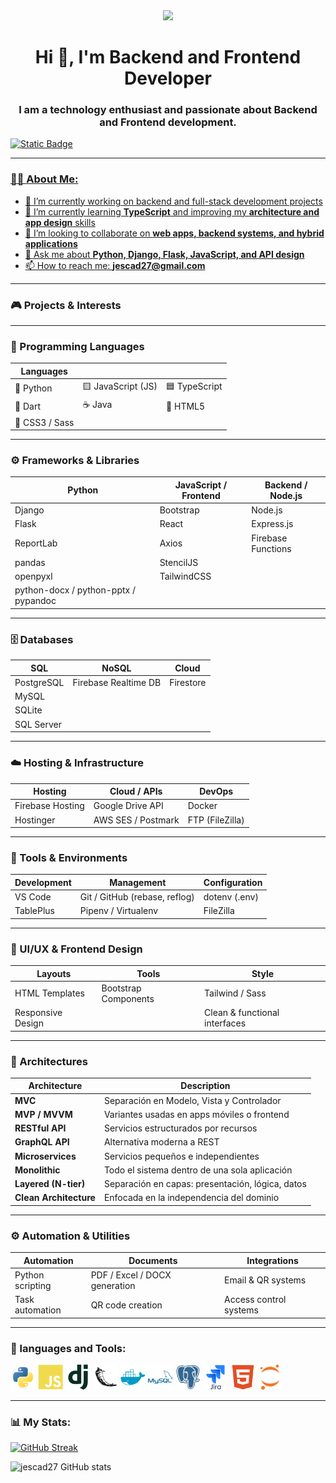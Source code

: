 
<div id="header" align="center">
    <img src="https://media.licdn.com/dms/image/v2/D4E16AQG-SCvBtoH8_Q/profile-displaybackgroundimage-shrink_350_1400/profile-displaybackgroundimage-shrink_350_1400/0/1688687841526?e=1762992000&v=beta&t=9d_W2wDdlUC9rYmqHT4zosFT2ABJVfCIh5NLZxm3_Vw" >
    <h1 align="center">Hi 👋, I'm Backend and Frontend Developer</h1>
    <h3 align="center"> I am a technology enthusiast and passionate about Backend and Frontend development. </h3>
</div>

<div id="badges" align"center">
    <a href="https://www.linkedin.com/in/iam-victor-cadena-backenddeveloper/" target="_blank"/> 
        <img alt="Static Badge" src="https://img.shields.io/badge/%20-%20LinkedIn?style=social&logo=LinkedIn&logoColor=%230A66C2&label=LinkedIn&link=https%3A%2F%2Fwww.linkedin.com%2Fin%2Fiam-victor-cadena-backenddeveloper%2F">

     
</div>

---

### 👨‍💻 About Me:

- 🔭 I’m currently working on backend and full-stack development projects  
- 🌱 I’m currently learning **TypeScript** and improving my **architecture and app design** skills  
- 👯 I’m looking to collaborate on **web apps, backend systems, and hybrid applications**  
- 💬 Ask me about **Python, Django, Flask, JavaScript, and API design**  
- 📫 How to reach me: **jescad27@gmail.com**

---

### 🎮 Projects & Interests

---

### 🧠 Programming Languages

| Languages |  |  |
|------------|--|--|
| 🐍 Python | 🟨 JavaScript (JS) | 🟦 TypeScript |
| 🎯 Dart | ☕ Java | 🎨 HTML5 |
| 🎨 CSS3 / Sass |  |  |

---

### ⚙️ Frameworks & Libraries

| Python | JavaScript / Frontend | Backend / Node.js |
|--------|------------------------|-------------------|
| Django | Bootstrap | Node.js |
| Flask | React | Express.js |
| ReportLab | Axios | Firebase Functions |
| pandas | StencilJS |  |
| openpyxl | TailwindCSS |  |
| python-docx / python-pptx / pypandoc |  |  |

---

### 🗄️ Databases

| SQL | NoSQL | Cloud |
|-----|--------|--------|
| PostgreSQL | Firebase Realtime DB | Firestore |
| MySQL |  |  |
| SQLite |  |  |
| SQL Server |  |  |

---

### ☁️ Hosting & Infrastructure

| Hosting | Cloud / APIs | DevOps |
|----------|---------------|--------|
| Firebase Hosting | Google Drive API | Docker |
| Hostinger | AWS SES / Postmark | FTP (FileZilla) |

---

### 🧰 Tools & Environments

| Development | Management | Configuration |
|--------------|-------------|----------------|
| VS Code | Git / GitHub (rebase, reflog) | dotenv (.env) |
| TablePlus | Pipenv / Virtualenv | FileZilla |

---

### 🎨 UI/UX & Frontend Design

| Layouts | Tools | Style |
|----------|--------|--------|
| HTML Templates | Bootstrap Components | Tailwind / Sass |
| Responsive Design |  | Clean & functional interfaces |

---

### 🧱 Architectures

| Architecture | Description |
|---------------|--------------|
| **MVC** | Separación en Modelo, Vista y Controlador |
| **MVP / MVVM** | Variantes usadas en apps móviles o frontend |
| **RESTful API** | Servicios estructurados por recursos |
| **GraphQL API** | Alternativa moderna a REST |
| **Microservices** | Servicios pequeños e independientes |
| **Monolithic** | Todo el sistema dentro de una sola aplicación |
| **Layered (N-tier)** | Separación en capas: presentación, lógica, datos |
| **Clean Architecture** | Enfocada en la independencia del dominio |

---

### ⚙️ Automation & Utilities

| Automation | Documents | Integrations |
|-------------|------------|---------------|
| Python scripting | PDF / Excel / DOCX generation | Email & QR systems |
| Task automation | QR code creation | Access control systems |

---


<div>
    <h3>🚀 languages and Tools:</h3>
    <div>
      <img src="https://github.com/devicons/devicon/blob/master/icons/python/python-original.svg"  title="python" alt ="python" width="40" height ="40" />
      <img src="https://github.com/devicons/devicon/blob/master/icons/javascript/javascript-plain.svg"  title="javascript" alt ="javascript" width="40" height ="40" />
      <img src="https://github.com/devicons/devicon/blob/master/icons/django/django-plain.svg"  title="django" alt ="django" width="40" height ="40" />
      <img src="https://github.com/devicons/devicon/blob/master/icons/flask/flask-original.svg"  title="flask" alt ="flask" width="40" height ="40" />
      <img src="https://github.com/devicons/devicon/blob/master/icons/docker/docker-plain.svg"  title="docker" alt ="docker" width="40" height ="40" />
      <img src="https://github.com/devicons/devicon/blob/master/icons/mysql/mysql-plain-wordmark.svg"  title="MySQL" alt ="MySQL" width="40" height ="40" />
      <img src="https://github.com/devicons/devicon/blob/master/icons/postgresql/postgresql-plain.svg"  title="postgresql" alt ="postgresql" width="40" height ="40" />
      <img src="https://github.com/devicons/devicon/blob/master/icons/jira/jira-original-wordmark.svg"  title="jira" alt ="jira" width="40" height ="40" />
      <img src="https://github.com/devicons/devicon/blob/master/icons/html5/html5-plain.svg"  title="html" alt ="html" width="40" height ="40" />
      <img src="https://github.com/devicons/devicon/blob/master/icons/jupyter/jupyter-plain.svg"  title="jupyter" alt ="jupyter" width="40" height ="40" />
    </div>
</div>

---

### 📊 My Stats:


[![GitHub Streak](https://streak-stats.demolab.com?user=Jescad29&theme=dark)](https://git.io/streak-stats)


![jescad27 GitHub stats](https://github-readme-stats.vercel.app/api?username=jescad29&show_icons=true&theme=dark)



<!--
**Jescad29/Jescad29** is a ✨ _special_ ✨ repository because its `README.md` (this file) appears on your GitHub profile.

Here are some ideas to get you started:

- 🔭 I’m currently working on backend side development projects
- 🌱 I’m currently learning JavaScript and TypeScript
- 👯 I’m looking to collaborate on backend projects
- 🤔 I’m looking for help with ..
- 💬 Ask me about Python, Django, Flask
- 📫 How to reach me: **jescad27@gmail.com**
- 😄 Pronouns: ...
- ⚡ Fun fact: ...
-->
